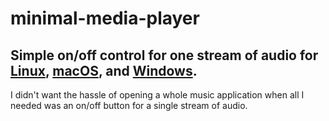 # minimal-media-player

## Simple on/off control for one stream of audio for [Linux](Linux), [macOS](macOS), and [Windows](Windows).

I didn't want the hassle of opening a whole music application when all I needed was an on/off button for a single stream of audio.
